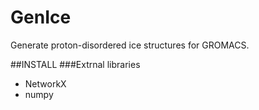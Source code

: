 # GenIce
Generate proton-disordered ice structures for GROMACS.

##INSTALL
###Extrnal libraries
* NetworkX
* numpy
